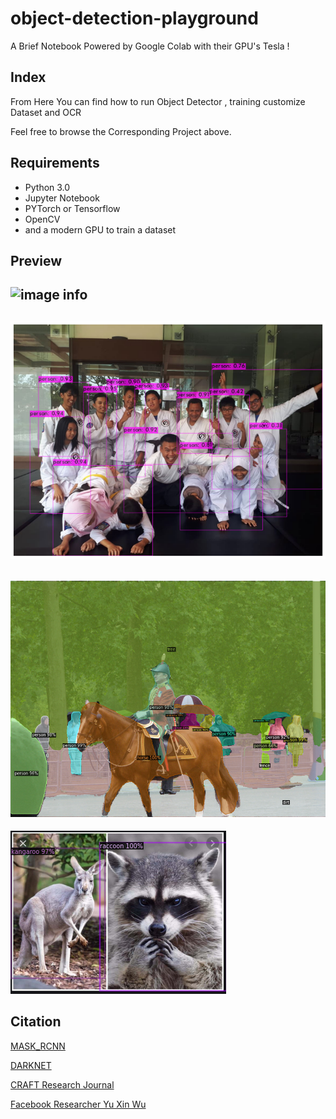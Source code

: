 # object-detection-playground

A Brief Notebook Powered by Google Colab with their GPU's Tesla !

## Index

From Here You can find how to run Object Detector , training customize Dataset and OCR 

Feel free to browse the Corresponding Project above.

## Requirements

- Python 3.0
- Jupyter Notebook
- PYTorch or Tensorflow
- OpenCV
- and a modern GPU to train a dataset

## Preview

![image info](./assets/gif-object-detector.gif)
---
![image info](./assets/object-detection.png)
---
![image info](./assets/detector.png)
---
![image info](./assets/detector2.png)


## Citation

[MASK_RCNN](https://github.com/matterport/Mask_RCNN)

[DARKNET](https://github.com/AlexeyAB/darknet)

[CRAFT Research Journal](https://arxiv.org/abs/1904.01941)

[Facebook Researcher Yu Xin Wu](https://github.com/facebookresearch/detectron2)
